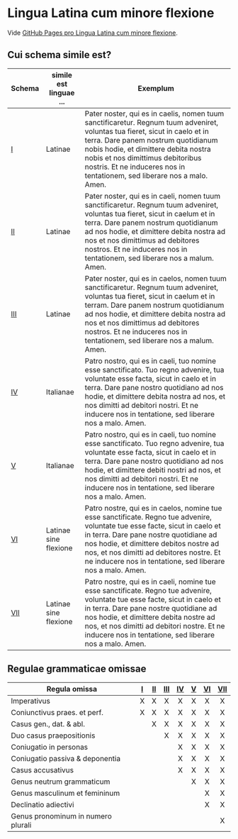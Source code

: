 # Lingua Latina cum minore flexione

Vide [GitHub Pages pro Lingua Latina cum minore flexione](https://bonachanco.github.io/lingua-latina-cum-minore-flexione/).

## Cui schema simile est?

| Schema           | simile est linguae ...  | Exemplum           |
|------------------|-------------------------|--------------------|
| [I](Schema-I.md)  | Latinae | Pater noster, qui es in caelis, nomen tuum sanctificaretur. Regnum tuum adveniret, voluntas tua fieret, sicut in caelo et in terra. Dare panem nostrum quotidianum nobis hodie, et dimittere debita nostra nobis et nos dimittimus debitoribus nostris. Et ne induceres nos in tentationem, sed liberare nos a malo. Amen. |
| [II](Schema-II.md) | Latinae | Pater noster, qui es in caeli, nomen tuum sanctificaretur. Regnum tuum adveniret, voluntas tua fieret, sicut in caelum et in terra. Dare panem nostrum quotidianum ad nos hodie, et dimittere debita nostra ad nos et nos dimittimus ad debitores nostros. Et ne induceres nos in tentationem, sed liberare nos a malum. Amen. |
| [III](Schema-III.md) | Latinae | Pater noster, qui es in caelos, nomen tuum sanctificaretur. Regnum tuum adveniret, voluntas tua fieret, sicut in caelum et in terram. Dare panem nostrum quotidianum ad nos hodie, et dimittere debita nostra ad nos et nos dimittimus ad debitores nostros. Et ne induceres nos in tentationem, sed liberare nos a malum. Amen. |
| [IV](Schema-IV.md) | Italianae | Patro nostro, qui es in caeli, tuo nomine esse sanctificato. Tuo regno advenire, tua voluntate esse facta, sicut in caelo et in terra. Dare pane nostro quotidiano ad nos hodie, et dimittere debita nostra ad nos, et nos dimitti ad debitori nostri. Et ne inducere nos in tentatione, sed liberare nos a malo. Amen. |
| [V](Schema-V.md) |  Italianae | Patro nostro, qui es in caeli, tuo nomine esse sanctificato. Tuo regno advenire, tua voluntate esse facta, sicut in caelo et in terra. Dare pane nostro quotidiano ad nos hodie, et dimittere debiti nostri ad nos, et nos dimitti ad debitori nostri. Et ne inducere nos in tentatione, sed liberare nos a malo. Amen. |
| [VI](Schema-VI.md) |  Latinae sine flexione | Patro nostre, qui es in caelos, nomine tue esse sanctificate. Regno tue advenire, voluntate tue esse facte, sicut in caelo et in terra. Dare pane nostre quotidiane ad nos hodie, et dimittere debitos nostre ad nos, et nos dimitti ad debitores nostre. Et ne inducere nos in tentatione, sed liberare nos a malo. Amen. |
| [VII](Schema-VII.md) | Latinae sine flexione | Patro nostre, qui es in caeli, nomine tue esse sanctificate. Regno tue advenire, voluntate tue esse facte, sicut in caelo et in terra. Dare pane nostre quotidiane ad nos hodie, et dimittere debita nostre ad nos, et nos dimitti ad debitori nostre. Et ne inducere nos in tentatione, sed liberare nos a malo. Amen. |

## Regulae grammaticae omissae

| Regula omissa | [I](Schema-I.md) | [II](Schema-II.md) | [III](Schema-III.md) | [IV](Schema-IV.md) | [V](Schema-V.md) | [VI](Schema-VI.md) | [VII](Schema-VII.md) |
|-----------------------------------------|:-----:|:-:|:--:|:---:|:--:|:-:|:--:|
| Imperativus                             | X     | X | X  | X   | X  | X | X  |
| Coniunctivus praes. et perf.            | X     | X | X  | X   | X  | X | X  |
| Casus gen., dat. & abl.                 |       | X | X  | X   | X  | X | X  |
| Duo casus praepositionis                |       |   | X  | X   | X  | X | X  |
| Coniugatio in personas                  |       |   |    | X   | X  | X | X  |
| Coniugatio passiva & deponentia         |       |   |    | X   | X  | X | X  |
| Casus accusativus                       |       |   |    | X   | X  | X | X  |
| Genus neutrum grammaticum               |       |   |    |     | X  | X | X  |
| Genus masculinum et femininum           |       |   |    |     |    | X | X  |
| Declinatio adiectivi                    |       |   |    |     |    | X | X  |
| Genus pronominum in numero plurali      |       |   |    |     |    |   | X  |